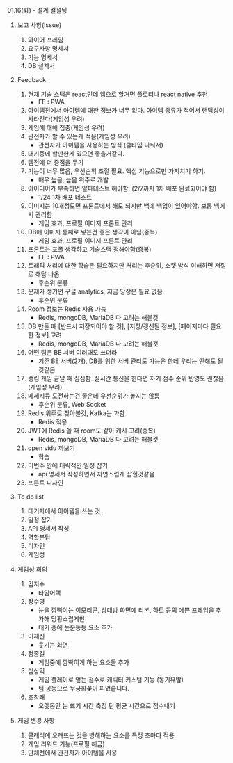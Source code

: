 01.16(화) - 설계 컬설팅
1. 보고 사항(Issue)
	1) 와이어 프레임
	2) 요구사항 명세서
	3) 기능 명세서
	4) DB 설계서

2. Feedback
	1) 현재 기술 스택은 react인데 앱으로 할거면 플로터나 react native 추천
		- FE : PWA
	2) 아이템전에서 아이템에 대한 정보가 너무 없다. 아이템 종류가 적어서 랜덤성이 사라진다(게임성 우려)
	3) 게임에 대해 집중(게임성 우려)
	4) 관전자가 할 수 있는게 적음(게임성 우려)
		- 관전자가 아이템을 사용하는 방식 (쿨타임 나눠서)
	5) 대기중에 할만한게 있으면 좋을거같다.
	6) 템전에 더 중점을 두기
	7) 기능이 너무 많음, 우선순위 조절 필요. 핵심 기능으로만 가지치기 하기.
		- 매우 높음, 높음 위주로 개발
	8) 아이디어가 부족하면 알파테스트 해야함. (2/7까지 1차 배포 완료되어야 함)
		- 1/24 1차 배포 테스트
	9) 이미지는 10개정도면 프론트에서 해도 되지만 백에 백업이 있어야함. 보통 백에서 관리함
		- 게임 효과, 프로필 이미지 프론트 관리
	10) DB에 이미지 통째로 넣는건 좋은 생각이 아님(중복)
		- 게임 효과, 프로필 이미지 프론트 관리
	11) 프론트는 포폴 생각하고 기술스택 정해야함(중복)
		- FE : PWA
	12) 트래픽 처리에 대한 학습은 필요하지만 처리는 후순위, 소캣 방식 이해하면 저절로 해답 나옴
		- 후순위 분류
	13) 문제가 생기면 구글 analytics, 지금 당장은 필요 없음
		- 후순위 분류
	14) Room 정보는 Redis 사용 가능
		- Redis, mongoDB, MariaDB 다 고려는 해볼것
	15) DB 만들 때 [반드시 저장되어야 할 것], [저장/갱신될 정보], [페이지마다 필요한 정보] 고려
		- Redis, mongoDB, MariaDB 다 고려는 해볼것
	16) 어떤 팀은 BE 서버 여러대도 쓰더라
		- 기존 BE 서버(2개), DB를 위한 서버 관리도 가능은 한데 우리는 안해도 될것같음
	17) 랭킹 게임 끝날 때 심심함. 실시간 통신을 한다면 자기 점수 순위 반영도 괜찮음(게임성 우려)
	18) 메세지큐 도전하는건 좋은데 우선순위가 높지는 않름
		- 후순위 분류, Web Socket
	19) Redis 위주로 찾아볼것, Kafka는 과함.
		- Redis 적용
	20) JWT에 Redis 쓸 때 room도 같이 캐시 고려(중복)
		- Redis, mongoDB, MariaDB 다 고려는 해볼것
	21) open vidu 까보기
		- 학습
	22) 이번주 안에 대략적인 일정 잡기
		- api 명세서 작성하면서 자연스럽게 잡힐것같음
	23) 프론트 디자인

3. To do list
	1) 대기자에서 아이템을 쓰는 것.
	2) 일정 잡기
	3) API 명세서 작성
	4) 역할분담 
	5) 디자인
	6) 게임성

4. 게임성 회의
	1) 김지수
		- 타임어택
	2) 장수영
		- 눈을 깜빡이는 이모티콘, 상대방 화면에 리본, 하트 등의 예쁜 프레임을 추가해 당황스럽게만
		- 대기 중에 눈운동등 요소 추가
	3) 이재진
		- 웃기는 화면
	4) 정종길
		- 게임중에 깜빡이게 하는 요소들 추가
	5) 심상익
		- 게임 플레이로 얻는 점수로 캐릭터 커스텀 기능 (동기유발)
		- 팀 공동으로 무궁화꽃이 피었습니다.
	6) 조창래
		- 오랫동안 눈 뜨기 시간 측정 팀 평균 시간으로 점수내기

5. 게임 변경 사항
	1) 클래식에 오래뜨는 것을 방해하는 요소를 특정 초마다 적용
	2) 게임 리워드 기능(프로필 해금)
	3) 단체전에서 관전자가 아이템을 사용
 
